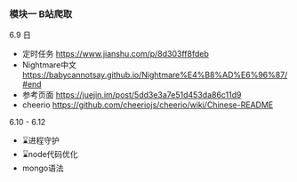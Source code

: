 ### 模块一 B站爬取
6.9 日
- 定时任务 https://www.jianshu.com/p/8d303ff8fdeb
- Nightmare中文 https://babycannotsay.github.io/Nightmare%E4%B8%AD%E6%96%87/#end
- 参考页面 https://juejin.im/post/5dd3e3a7e51d453da86c11d9
- cheerio https://github.com/cheeriojs/cheerio/wiki/Chinese-README

6.10 - 6.12
- ⌛️进程守护
- ⌛️node代码优化
- mongo语法
